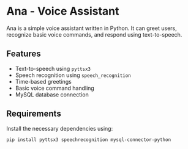 # Ana - Voice Assistant

Ana is a simple voice assistant written in Python. It can greet users, recognize basic voice commands, and respond using text-to-speech.

## Features
- Text-to-speech using `pyttsx3`
- Speech recognition using `speech_recognition`
- Time-based greetings
- Basic voice command handling
- MySQL database connection

## Requirements
Install the necessary dependencies using:
```bash
pip install pyttsx3 speechrecognition mysql-connector-python
